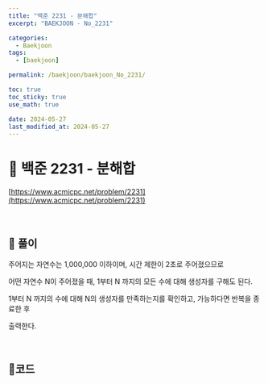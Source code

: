 ```yaml
---
title: "백준 2231 - 분해합"
excerpt: "BAEKJOON - No_2231"

categories:
  - Baekjoon
tags:
  - [baekjoon]

permalink: /baekjoon/baekjoon_No_2231/

toc: true
toc_sticky: true
use_math: true

date: 2024-05-27
last_modified_at: 2024-05-27
---
```


# 🔐 백준 2231 - 분해합

[https://www.acmicpc.net/problem/2231](https://www.acmicpc.net/problem/2231)

<br>

## 🔑 풀이

주어지는 자연수는 1,000,000 이하이며, 시간 제한이 2초로 주어졌으므로 <br>

어떤 자연수 N이 주어졌을 때, 1부터 N 까지의 모든 수에 대해 생성자를 구해도 된다. <br>

1부터 N 까지의 수에 대해 N의 생성자를 만족하는지를 확인하고, 가능하다면 반복을 종료한 후 <br>

출력한다.

<br>

## 🧩코드

<script src="https://gist.github.com/jinwoojwa/612f319305162a523c46e5fa8e64a46f.js"></script>